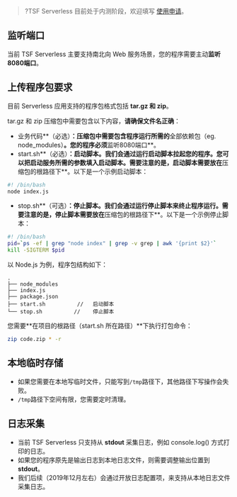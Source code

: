 >?TSF Serverless 目前处于内测阶段，欢迎填写 [使用申请](https://cloud.tencent.com/apply/p/om62iz2gqx)。

## 监听端口

当前 TSF Serverless 主要支持南北向 Web 服务场景，您的程序需要主动**监听8080端口**。

## 上传程序包要求

目前 Serverless 应用支持的程序包格式包括 **tar.gz 和 zip**。

tar.gz 和 zip 压缩包中需要包含以下内容，**请确保文件名正确**：

- 业务代码**（必选）**：压缩包中需要包含程序运行所需的**全部依赖包（eg. node_modules）**。您的程序必须**监听8080端口**。
- start.sh**（必选）**：启动脚本。我们会通过运行启动脚本拉起您的程序。您可以把启动服务所需的参数填入启动脚本。需要注意的是，启动脚本需要放在**压缩包的根路径下**。以下是一个示例启动脚本：
```bash
#! /bin/bash
node index.js
```
- stop.sh**（可选）**：停止脚本。我们会通过运行停止脚本来终止程序运行。需要注意的是，停止脚本需要放在**压缩包的根路径下**。以下是一个示例停止脚本：
```bash
#! /bin/bash
pid=`ps -ef | grep "node index" | grep -v grep | awk '{print $2}'`
kill -SIGTERM $pid
```

以 Node.js 为例，程序包结构如下：
```
.
├── node_modules  
├── index.js            
├── package.json
├── start.sh          //   启动脚本
└── stop.sh          //    停止脚本
```

您需要**在项目的根路径（start.sh 所在路径）**下执行打包命令：
```bash
zip code.zip * -r
```

## 本地临时存储

- 如果您需要在本地写临时文件，只能写到`/tmp`路径下，其他路径下写操作会失败。
- `/tmp`路径下空间有限，您需要定时清理。

## 日志采集
- 当前 TSF Serverless 只支持从 **stdout** 采集日志，例如 console.log() 方式打印的日志。
- 如果您的程序原先是输出日志到本地日志文件，则需要调整输出位置到 **stdout**。
- 我们后续（2019年12月左右）会通过开放日志配置项，来支持从本地日志文件采集日志。

